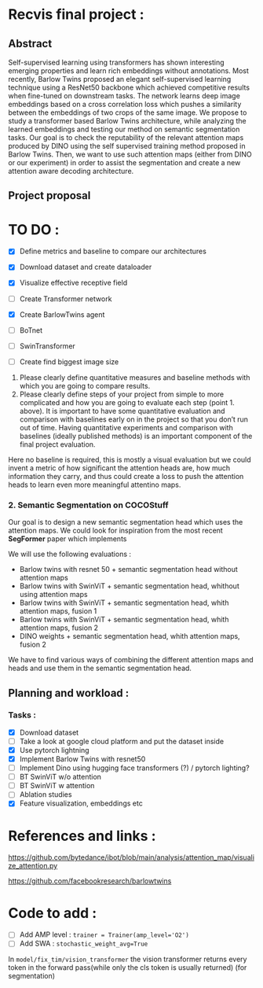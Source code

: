 # Recvis final project : 

## Abstract 

Self-supervised learning using transformers has shown interesting emerging properties and learn rich embeddings without annotations. Most recently, Barlow Twins proposed an elegant self-supervised learning technique using a ResNet50 backbone which achieved competitive results when fine-tuned on downstream tasks. The network learns deep image embeddings based on a cross correlation loss which pushes a similarity between the embeddings of two crops of the same image. We propose to study a transformer based Barlow Twins architecture, while analyzing the learned embeddings and testing our method on semantic segmentation tasks. Our goal is to check the reputability of the relevant attention maps produced by DINO using the self supervised training method proposed in Barlow Twins. Then, we want to use such attention maps (either from DINO or our experiment) in order to assist the segmentation and create a new attention aware decoding architecture. 


## Project proposal 


# TO DO : 

- [x] Define metrics and baseline to compare our architectures 
- [x] Download dataset and create dataloader 
- [x] Visualize effective receptive field
- [ ] Create Transformer network
- [x] Create BarlowTwins agent 
- [ ] BoTnet
- [ ] SwinTransformer
- [ ] Create find biggest image size


1. Please clearly define quantitative measures and baseline methods with which you are going to compare results.
2. Please clearly define steps of your project from simple to more complicated and how you are going to evaluate each step (point 1. above). It is important to have some quantitative evaluation and comparison with baselines early on in the project so that you don’t run out of time. Having quantitative experiments and comparison with baselines (ideally published methods) is an important component of the final project evaluation.

Here no baseline is required, this is mostly a visual evaluation but we could invent a metric of how significant the attention heads are, how much information they carry, and thus could create a loss to push the attention heads to learn even more meaningful attentino maps. 


### 2. Semantic Segmentation on COCOStuff

Our goal is to design a new semantic segmentation head which uses the attention maps. We could look for inspiration from the most recent **SegFormer** paper which implements

We will use the following evaluations  :
- Barlow twins with resnet 50 + semantic segmentation head without attention maps 
- Barlow twins with SwinViT + semantic segmentation head, whithout using attention maps
- Barlow twins with SwinViT + semantic segmentation head, whith attention maps, fusion 1
- Barlow twins with SwinViT + semantic segmentation head, whith attention maps, fusion 2
- DINO weights + semantic segmentation head, whith attention maps, fusion 2

We have to find various ways of combining the different attention maps and heads and use them in the semantic segmentation head. 

## Planning and workload : 

### Tasks : 

- [x] Download dataset
- [ ] Take a look at google cloud platform and put the dataset inside
- [x] Use pytorch lightning
- [x] Implement Barlow Twins with resnet50 
- [ ] Implement Dino using hugging face transformers (?) / pytorch lighting? 
- [ ] BT SwinViT w/o attention
- [ ] BT SwinViT w attention
- [ ] Ablation studies
- [x] Feature visualization, embeddings etc

# References and links : 
https://github.com/bytedance/ibot/blob/main/analysis/attention_map/visualize_attention.py 

https://github.com/facebookresearch/barlowtwins



# Code to add : 

- [ ] Add AMP level : `trainer = Trainer(amp_level='O2')`
- [ ] Add SWA : `stochastic_weight_avg=True`

In `model/fix_tim/vision_transformer` the vision transformer returns every token in the forward pass(while only the cls token is usually returned) (for segmentation)
